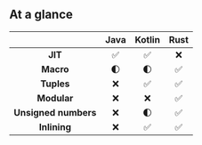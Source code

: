 ## At a glance

||Java|Kotlin|Rust|
|:-------:|:-------:|:------:|:--------:|
|**JIT**|✅|✅|❌|
|**Macro**|🌓|🌓|✅|
|**Tuples**|❌|✅|✅|
|**Modular**|❌|❌|✅|
|**Unsigned numbers**|❌|🌓|✅|
|**Inlining**|❌|✅|✅|